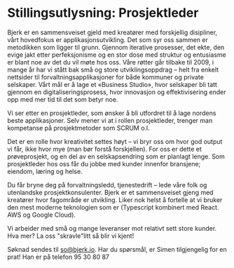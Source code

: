# Stillingsutlysning: Prosjektleder

Bjerk er en sammensveiset gjeld med kreatører med forskjellig disipliner, vårt
hovedfokus er applikasjonsutvikling. Det som syr oss sammen er metodikken som
ligger til grunn. Gjennom iterative prosesser, det ekte, den evige jakt etter
perfeksjonisme og en stor dose med struktur og entusiasme er blant noe av det du vil
møte hos oss. Våre røtter går tilbake til 2009, i mange år har vi stått bak små og store
utviklingsoppdrag – helt fra enkelt nettsider til forvaltningsapplikasjoner for både
kommuner og private selskaper. Vårt mål er å lage et «Business Studio», hvor selskaper
bli tatt gjennom en digitaliseringsprosess, hvor innovasjon og effektivisering ender opp
med mer tid til det som betyr noe.

Vi ser etter en prosjektleder, som ønsker å bli utfordret til å lage nordens beste
applikasjoner. Selv mener vi at i rollen prosjektleder, trenger man kompetanse på
prosjektmetoder som SCRUM o.l.

Det er en rolle hvor kreativitet settes høyt – vi bryr oss om hvor god output vi får, ikke
hvor mye (man bør forstå forskjellen). For oss er dette et prøveprosjekt, og en del av en
selskapsendring som er planlagt lenge. Som prosjektleder hos oss får du jobbe med
kunder innenfor bransjene; eiendom, læring og helse.

Du får bryne deg på forvaltningsledd, tjenestedrift – lede våre folk og utenlandske
prosjektkonsulenter. Bjerk er et sammensveiset gjeng med kreatører hvor fagområde
er utvikling. Liker nok helst å fortelle at vi bruker den mest moderne teknologien som
er (Typescript kombinert med React. AWS og Google Cloud).

Vi arbeider med små og mange leveranser mot relativt sett store kunder. Hva mer? La
oss "skravle"litt så blir vi kjent!

Søknad sendes til so@bjerk.io. Har du spørsmål, er Simen tilgjengelig for en prat! Han
er på telefon 95 30 80 87